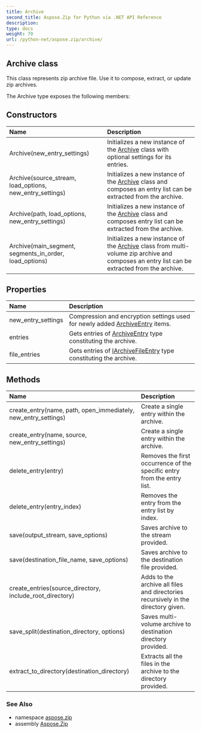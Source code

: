 ```yaml
---
title: Archive
second_title: Aspose.Zip for Python via .NET API Reference
description: 
type: docs
weight: 70
url: /python-net/aspose.zip/archive/
---
```


## Archive class

This class represents zip archive file. Use it to compose, extract, or update zip archives.

The Archive type exposes the following members:
## Constructors
| Name | Description |
| :- | :- |
|Archive(new_entry_settings)|Initializes a new instance of the [Archive](/zip/python-net/aspose.zip/archive/) class with optional settings for its entries.|
|Archive(source_stream, load_options, new_entry_settings)|Initializes a new instance of the [Archive](/zip/python-net/aspose.zip/archive/) class and composes an entry list can be extracted from the archive.|
|Archive(path, load_options, new_entry_settings)|Initializes a new instance of the [Archive](/zip/python-net/aspose.zip/archive/) class and composes entry list can be extracted from the archive.|
|Archive(main_segment, segments_in_order, load_options)|Initializes a new instance of the [Archive](/zip/python-net/aspose.zip/archive/) class from multi-volume zip archive and composes an entry list can be extracted from the archive.|
## Properties
| Name | Description |
| :- | :- |
|new_entry_settings|Compression and encryption settings used for newly added [ArchiveEntry](/zip/python-net/aspose.zip/archiveentry/) items.|
|entries|Gets entries of [ArchiveEntry](/zip/python-net/aspose.zip/archiveentry/) type constituting the archive.|
|file_entries|Gets entries of [IArchiveFileEntry](/zip/python-net/aspose.zip/iarchivefileentry/) type constituting the archive.|
## Methods
| Name | Description |
| :- | :- |
|create_entry(name, path, open_immediately, new_entry_settings)|Create a single entry within the archive.|
|create_entry(name, source, new_entry_settings)|Create a single entry within the archive.|
|delete_entry(entry)|Removes the first occurrence of the specific entry from the entry list.|
|delete_entry(entry_index)|Removes the entry from the entry list by index.|
|save(output_stream, save_options)|Saves archive to the stream provided.|
|save(destination_file_name, save_options)|Saves archive to the destination file provided.|
|create_entries(source_directory, include_root_directory)|Adds to the archive all files and directories recursively in the directory given.|
|save_split(destination_directory, options)|Saves multi-volume archive to destination directory provided.|
|extract_to_directory(destination_directory)|Extracts all the files in the archive to the directory provided.|

### See Also

* namespace [aspose.zip](/zip/python-net/aspose.zip/)
* assembly [Aspose.Zip](/zip/python-net/)

